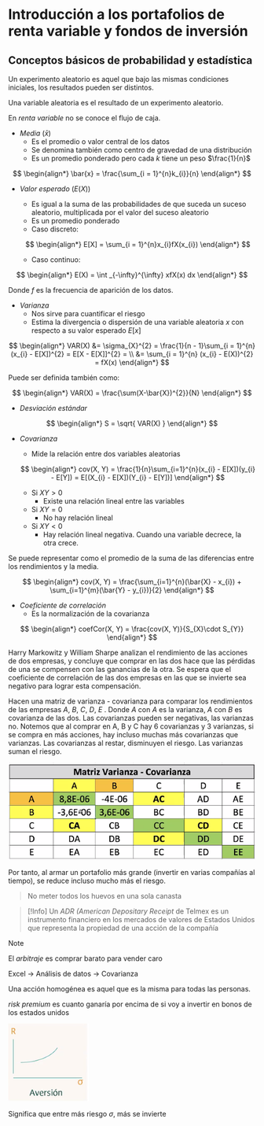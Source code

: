 
# Introducción a los portafolios de renta variable y fondos de inversión


## Conceptos básicos de probabilidad y estadística

Un experimento aleatorio es aquel que bajo las mismas condiciones iniciales, los resultados pueden ser distintos.

Una variable aleatoria es el resultado de un experimento aleatorio.

En _renta variable_ no se conoce el flujo de caja.

- _Media_ ($\bar{x}$)
	- Es el promedio o valor central de los datos
	- Se denomina también como centro de gravedad de una distribución 
	- Es un promedio ponderado pero cada $k$ tiene un peso $\frac{1}{n}$

$$
\begin{align*}
	\bar{x} = \frac{\sum_{i = 1}^{n}k_{i}}{n}
\end{align*}
$$

- _Valor esperado_ ($E(X)$)
	- Es igual a la suma de las probabilidades de que suceda un suceso aleatorio, multiplicada por el valor del suceso aleatorio
	- Es un promedio ponderado
	- Caso discreto: 

	$$
	\begin{align*}
		E[X] = \sum_{i = 1}^{n}x_{i}fX(x_{i})
	\end{align*}
	$$
	- Caso continuo: 

$$
\begin{align*}
	E(X) = \int _{-\infty}^{\infty} xfX(x) dx
\end{align*}
$$

Donde $f$ es la frecuencia de aparición de los datos.

- _Varianza_
	- Nos sirve para cuantificar el riesgo
	- Estima la divergencia o dispersión de una variable aleatoria $x$ con respecto a su valor esperado $E[x]$

$$
\begin{align*}
	VAR(X) &= \sigma_{X}^{2} = \frac{1}{n - 1}\sum_{i = 1}^{n}(x_{i} - E[X])^{2} = E[X - E[X]]^{2} = \\
	&= \sum_{i = 1}^{n} (x_{i} - E(X))^{2} = fX(x)
\end{align*}
$$

Puede ser definida también como:

$$
\begin{align*}
	VAR(X) = \frac{\sum(X-\bar{X})^{2}}{N}
\end{align*}
$$

- _Desviación estándar_ 

$$
\begin{align*}
	S = \sqrt{ VAR(X) }
\end{align*}
$$

- _Covarianza_
	- Mide la relación entre dos variables aleatorias

	$$
	\begin{align*}
		cov(X, Y) = \frac{1}{n}\sum_{i=1}^{n}(x_{i} - E[X])(y_{i} - E[Y]) = E[(X_{i} - E[X])(Y_{i} - E[Y])]
	\end{align*}
	$$

	- Si $XY > 0$
		- Existe una relación lineal entre las variables
	- Si $XY = 0$
		- No hay relación lineal
	- Si $XY < 0$
		- Hay relación lineal negativa. Cuando una variable decrece, la otra crece.


Se puede representar como el promedio de la suma de las diferencias entre los rendimientos y la media.

$$
\begin{align*}
	cov(X, Y) = \frac{\sum_{i=1}^{n}(\bar{X} - x_{i}) + \sum_{i=1}^{m}(\bar{Y} - y_{i})}{2}
\end{align*}
$$

- _Coeficiente de correlación_
	- Es la normalización de la covarianza 

$$
\begin{align*}
	coefCor(X, Y) = \frac{cov(X, Y)}{S_{X}\cdot S_{Y}}
\end{align*}
$$


Harry Markowitz y William Sharpe analizan el rendimiento de las acciones de dos empresas, y concluye que comprar en las dos hace que las pérdidas de una se compensen con las ganancias de la otra. Se espera que el coeficiente de correlación de las dos empresas en las que se invierte sea negativo para lograr esta compensación.

Hacen una matriz de varianza - covarianza para comparar los rendimientos de las empresas $A$, $B$, $C$, $D$, $E$ . Donde $A$ con $A$ es la varianza, $A$ con $B$ es covarianza de las dos.
Las covarianzas pueden ser negativas, las varianzas no. Notemos que al comprar en A, B y C hay 6 covarianzas y 3 varianzas, si se compra en más acciones, hay incluso muchas más covarianzas que varianzas.
Las covarianzas al restar, disminuyen el riesgo. Las varianzas suman el riesgo.

![](attachments/Pasted%20image%2020230509170153.png)

Por tanto, al armar un portafolio más grande (invertir en varias compañías al tiempo), se reduce incluso mucho más el riesgo.

>No meter todos los huevos en una sola canasta


>[!Info]
>Un _ADR (American Depositary Receipt_  de Telmex es un instrumento financiero en los mercados de valores de Estados Unidos que representa la propiedad de una acción de la compañía

>[!Note]
>El _arbitraje_ es comprar barato para vender caro



Excel -> Análisis de datos -> Covarianza




Una acción homogénea es aquel que es la misma para todas las personas.

_risk premium_ es cuanto ganaría por encima de si voy a invertir en bonos de los estados unidos


![](attachments/Pasted%20image%2020230502173429.png)

Significa que entre más riesgo $\sigma$, más se invierte

